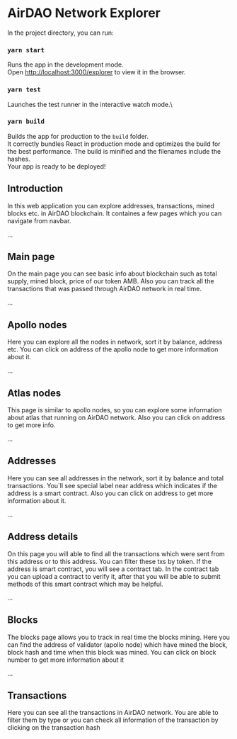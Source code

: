 # AirDAO Network Explorer

In the project directory, you can run:

### `yarn start`

Runs the app in the development mode.\
Open [http://localhost:3000/explorer](http://localhost:3000/explorer) to view it in the browser.

### `yarn test`

Launches the test runner in the interactive watch mode.\

### `yarn build`

Builds the app for production to the `build` folder.\
It correctly bundles React in production mode and optimizes the build for the best performance. The build is minified
and the filenames include the hashes.\
Your app is ready to be deployed!

## Introduction 
In this web application you can explore addresses, transactions, mined blocks etc. in AirDAO blockchain. It containes a few pages which you can navigate from navbar.

...

## Main page
On the main page you can see basic info about blockchain such as total supply, mined block, price of our token AMB. Also you can track all the transactions  that was passed through AirDAO network in real time. 

...

## Apollo nodes
Here you can explore all the nodes in network, sort it by balance, address etc. You can click on address of the apollo node to get more information about it.

...

## Atlas nodes
This page is similar to apollo nodes, so you can explore some information about atlas that running on AirDAO network. Also you can click on address to get more info.

...

## Addresses
Here you can see all addresses in the network, sort it by balance and total transactions. You`ll see special label near address which indicates if the address is a smart contract. Also you can click on address to get more information about it. 

...

## Address details
On this page you will able to find all the transactions which were sent from this address or to this address. You can filter these txs by token. If the address is smart contract, you will see a contract tab. In the contract tab you can upload a contract to verify it, after that you will be able to submit methods of this smart contract which may be helpful.

...

## Blocks
The blocks page allows you to track in real time the blocks mining. Here you can find the address of validator (apollo node) which have mined the block, block hash and time when this block was mined. You can click on block number to get more information about it

...

## Transactions
Here you can see all the transactions in AirDAO network. You are able to filter them by type or you can check all information of the transaction by clicking on the transaction hash
